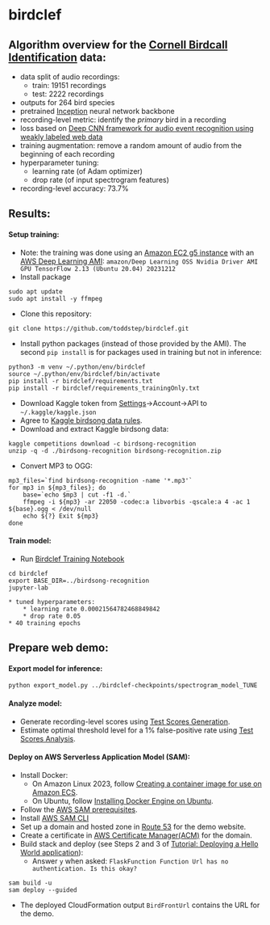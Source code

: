 # birdclef

## Algorithm overview for the [Cornell Birdcall Identification](https://www.kaggle.com/competitions/birdsong-recognition) data:
* data split of audio recordings:
    * train: 19151 recordings
    * test: 2222 recordings
* outputs for 264 bird species
* pretrained [Inception](https://openaccess.thecvf.com/content_cvpr_2016/papers/Szegedy_Rethinking_the_Inception_CVPR_2016_paper.pdf) neural network backbone
* recording-level metric: identify the _primary_ bird in a recording
* loss based on [Deep CNN framework for audio event recognition using weakly labeled web data](https://deepai.org/publication/deep-cnn-framework-for-audio-event-recognition-using-weakly-labeled-web-data)
* training augmentation: remove a random amount of audio from the beginning of each recording
* hyperparameter tuning:
    *  learning rate (of Adam optimizer)
    *  drop rate (of input spectrogram features)
* recording-level accuracy: 73.7%

## Results:

#### Setup training:
* Note: the training was done using an [Amazon EC2 g5 instance](https://aws.amazon.com/ec2/instance-types/g5/)
  with an [AWS Deep Learning AMI](https://docs.aws.amazon.com/dlami/latest/devguide/appendix-ami-release-notes.html):
  ```amazon/Deep Learning OSS Nvidia Driver AMI GPU TensorFlow 2.13 (Ubuntu 20.04) 20231212```
* Install package
```
sudo apt update
sudo apt install -y ffmpeg
```
* Clone this repository:
```
git clone https://github.com/toddstep/birdclef.git
```
* Install python packages (instead of those provided by the AMI). The second `pip install` is for packages used in training but not in inference:
```
python3 -m venv ~/.python/env/birdclef
source ~/.python/env/birdclef/bin/activate
pip install -r birdclef/requirements.txt
pip install -r birdclef/requirements_trainingOnly.txt
```
* Download Kaggle token from [Settings](https://www.kaggle.com/settings)->Account->API to `~/.kaggle/kaggle.json`
* Agree to [Kaggle birdsong data rules](https://www.kaggle.com/competitions/birdsong-recognition/data).
* Download and extract Kaggle birdsong data:
```
kaggle competitions download -c birdsong-recognition
unzip -q -d ./birdsong-recognition birdsong-recognition.zip
```
* Convert MP3 to OGG:
```
mp3_files=`find birdsong-recognition -name '*.mp3'`
for mp3 in ${mp3_files}; do
    base=`echo $mp3 | cut -f1 -d.`
    ffmpeg -i ${mp3} -ar 22050 -codec:a libvorbis -qscale:a 4 -ac 1 ${base}.ogg < /dev/null
    echo ${?} Exit ${mp3}
done
```


#### Train model:
* Run [Birdclef Training Notebook](birdclef-modeling.ipynb)
```
cd birdclef
export BASE_DIR=../birdsong-recognition
jupyter-lab
```
    * tuned hyperparameters:
        * learning rate 0.00021564782468849842
        * drop rate 0.05
    * 40 training epochs

## Prepare web demo:
#### Export model for inference:
```
python export_model.py ../birdclef-checkpoints/spectrogram_model_TUNE
```

#### Analyze model:
* Generate recording-level scores using [Test Scores Generation](test_scores.ipynb).
* Estimate optimal threshold level for a 1% false-positive rate using [Test Scores Analysis](analyze.ipynb).

#### Deploy on AWS Serverless Application Model (SAM):
* Install Docker:
    * On Amazon Linux 2023, follow [Creating a container image for use on Amazon ECS](https://docs.aws.amazon.com/AmazonECS/latest/developerguide/create-container-image.html).
    * On Ubuntu, follow [Installing Docker Engine on Ubuntu](https://docs.docker.com/engine/install/ubuntu/).
* Follow the [AWS SAM prerequisites](https://docs.aws.amazon.com/serverless-application-model/latest/developerguide/prerequisites.html).
* Install [AWS SAM CLI](https://docs.aws.amazon.com/serverless-application-model/latest/developerguide/install-sam-cli.html)
* Set up a domain and hosted zone in [Route 53](https://us-east-1.console.aws.amazon.com/route53/v2/home) for the demo website.
* Create a certificate in [AWS Certificate Manager(ACM)](https://us-east-1.console.aws.amazon.com/acm/home) for the domain.
* Build stack and deploy (see Steps 2 and 3 of [Tutorial: Deploying a Hello World application](https://docs.aws.amazon.com/serverless-application-model/latest/developerguide/serverless-getting-started-hello-world.html)):
    * Answer `y` when asked:
      ```FlaskFunction Function Url has no authentication. Is this okay? ```
```
sam build -u
sam deploy --guided
```
* The deployed CloudFormation output `BirdFrontUrl` contains the URL for the demo.
